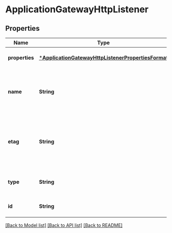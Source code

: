 # ApplicationGatewayHttpListener


## Properties
Name | Type | Description | Notes
------------ | ------------- | ------------- | -------------
**properties** | [***ApplicationGatewayHttpListenerPropertiesFormat**](ApplicationGatewayHttpListenerPropertiesFormat.md) |  | [optional] [default to nothing]
**name** | **String** | Name of the HTTP listener that is unique within an Application Gateway. | [optional] [default to nothing]
**etag** | **String** | A unique read-only string that changes whenever the resource is updated. | [optional] [readonly] [default to nothing]
**type** | **String** | Type of the resource. | [optional] [readonly] [default to nothing]
**id** | **String** | Resource ID. | [optional] [default to nothing]


[[Back to Model list]](../README.md#models) [[Back to API list]](../README.md#api-endpoints) [[Back to README]](../README.md)


